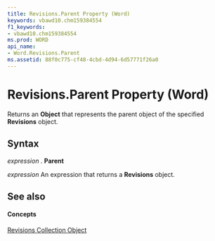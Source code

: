 ```yaml
---
title: Revisions.Parent Property (Word)
keywords: vbawd10.chm159384554
f1_keywords:
- vbawd10.chm159384554
ms.prod: WORD
api_name:
- Word.Revisions.Parent
ms.assetid: 88f0c775-cf48-4cbd-4d94-6d57771f26a0
---
```



# Revisions.Parent Property (Word)

Returns an  **Object** that represents the parent object of the specified **Revisions** object.


## Syntax

 _expression_ . **Parent**

 _expression_ An expression that returns a **Revisions** object.


## See also


#### Concepts


[Revisions Collection Object](revisions-object-word.md)

